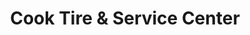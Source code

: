 ---
title: "Cook Tire & Service Center"
url: /lufkin/cook-tire-and-service-center/
shop: car repair
---
